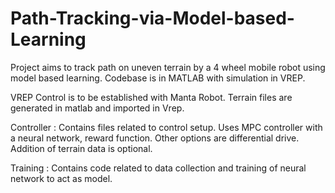 # Path-Tracking-via-Model-based-Learning

Project aims to track path on uneven terrain by a 4 wheel mobile robot using model based learning. Codebase is in MATLAB with simulation in VREP. 

VREP Control is to be established with Manta Robot. Terrain files are generated in matlab and imported in Vrep.

Controller : Contains files related to control setup. Uses MPC controller with a neural network, reward function. Other options are differential drive. Addition of terrain data is optional.

Training : Contains code related to data collection and training of neural network to act as model.
